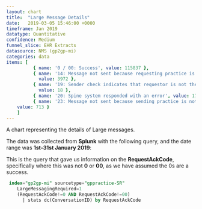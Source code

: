 ```yaml
---
layout: chart
title:  "Large Message Details"
date:   2019-03-05 15:46:00 +0000
timeframe: Jan 2019
datatype: Quantitative
confidence: Medium
funnel_slice: EHR Extracts
datasource: NMS (gp2gp-mi)
categories: data
items: [ 
          { name: '0 / 00: Success', value: 115837 },
          { name: '14: Message not sent because requesting practice is not large message compliant',
            value: 3972 },
          { name: '19: Sender check indicates that requestor is not the patients current health care provider',
            value: 18 },
          { name: '20: Spine system responded with an error', value: 173 },
          { name: '23: Message not sent because sending practice is not large message compliant',
    value: 713 } 
    ]
---
```

A chart representing the details of Large messages.

The data was collected from **Splunk** with the following query, and the date range was **1st-31st January 2019**:

This is the query that gave us information on the **RequestAckCode**, specifically where this was not **0** or **00**, as we have assumed the 0s are a success.
```sql
 index="gp2gp-mi" sourcetype="gppractice-SR"
    LargeMessagingRequired=1
    (RequestAckCode!=0 AND RequestAckCode!=00)
      | stats dc(ConversationID) by RequestAckCode
```
